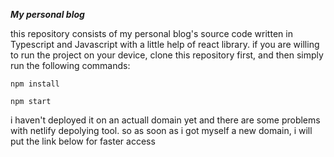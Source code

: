 ***My personal blog***

this repository consists of my personal blog's source code written in Typescript and Javascript with a little help of react library.
if you are willing to run the project on your device, clone this repository first, and then simply run the following commands:
```
npm install
```
```
npm start
```
i haven't deployed it on an actuall domain yet and there are some problems with netlify depolying tool. so as soon as i got myself a new domain, i will put the link below for faster access

